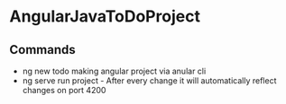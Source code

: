 # AngularJavaToDoProject

## Commands
- ng new todo    making angular project via anular cli
- ng serve       run project - After every change it will automatically reflect changes on port 4200
